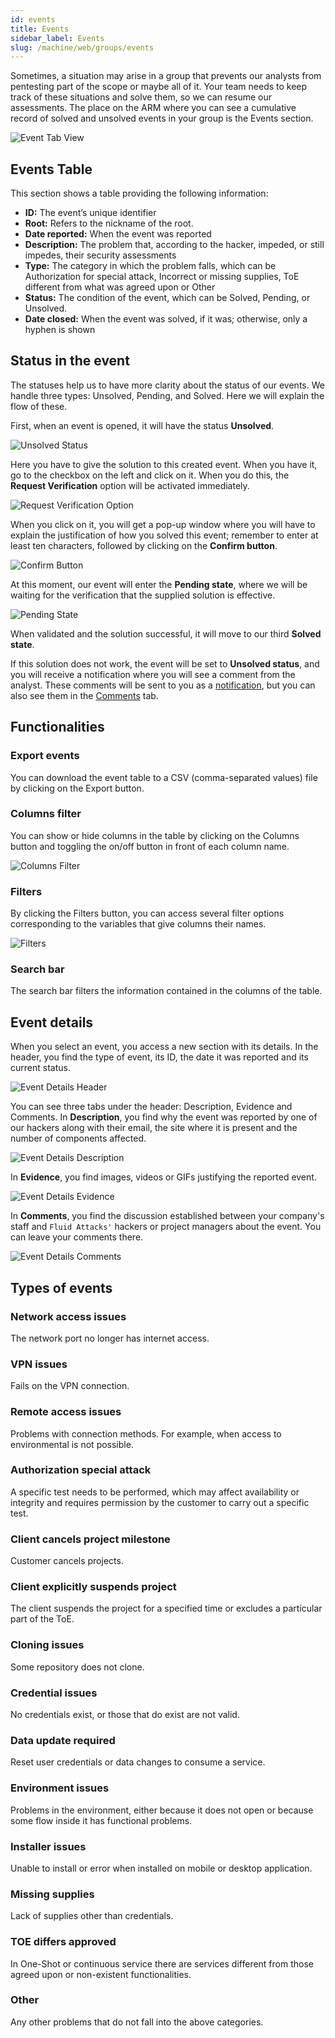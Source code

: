 ```yaml
---
id: events
title: Events
sidebar_label: Events
slug: /machine/web/groups/events
---
```


Sometimes,
a situation may arise in a
group that prevents our analysts
from pentesting part of the
scope or maybe all of it.
Your team needs to keep track
of these situations and solve them,
so we can resume our assessments.
The place on the ARM where you
can see a cumulative record of
solved and unsolved events in
your group is the Events section.

![Event Tab View](https://res.cloudinary.com/fluid-attacks/image/upload/v1667995580/docs/web/groups/events/events_tab.png)

## Events Table

This section shows a table
providing the following
information:

- **ID:**
  The event’s unique identifier
- **Root:**
  Refers to the
  nickname of the root.
- **Date reported:**
  When the event was reported
- **Description:**
  The problem that,
  according to the
  hacker,
  impeded,
  or still impedes,
  their security assessments
- **Type:**
  The category in which
  the problem falls,
  which can be Authorization
  for special attack,
  Incorrect or missing supplies,
  ToE different from what
  was agreed upon or Other
- **Status:**
  The condition of the event,
  which can be Solved,
  Pending, or Unsolved.
- **Date closed:**
  When the event was solved,
  if it was;
  otherwise,
  only a hyphen is shown

## Status in the event

The statuses help us to have more
clarity about the status of our events.
We handle three types:
Unsolved,
Pending,
and Solved.
Here we will explain
the flow of these.

First,
when an event is opened,
it will have the status **Unsolved**.

![Unsolved Status](https://res.cloudinary.com/fluid-attacks/image/upload/v1667995864/docs/web/groups/events/unsolved_status.png)

Here you have to give the
solution to this created event.
When you have it,
go to the checkbox on the
left and click on it.
When you do this,
the **Request Verification** option
will be activated immediately.

![Request Verification Option](https://res.cloudinary.com/fluid-attacks/image/upload/v1667996015/docs/web/groups/events/request_verification.png)

When you click on it,
you will get a pop-up window
where you will have to explain
the justification of how
you solved this event;
remember to enter at least ten characters,
followed by clicking on the **Confirm button**.

![Confirm Button](https://res.cloudinary.com/fluid-attacks/image/upload/v1661276494/docs/web/groups/events/status_confirmb.png)

At this moment,
our event will enter
the **Pending state**,
where we will be waiting
for the verification that
the supplied solution is effective.

![Pending State](https://res.cloudinary.com/fluid-attacks/image/upload/v1667996150/docs/web/groups/events/pending.png)

When validated and the
solution successful,
it will move to our third **Solved state**.

If this solution does not work,
the event will be set to
**Unsolved status**,
and you will receive a
notification where you will see
a comment from the analyst.
These comments will be sent
to you as a
[notification](/machine/web/notifications#consulting),
but you can also see them in the
[Comments](/machine/web/groups/events#event-details) tab.

## Functionalities

### Export events

You can download the event table
to a CSV (comma-separated values)
file by clicking on the Export button.

### Columns filter

You can show or hide columns
in the table by clicking on
the Columns button and toggling
the on/off button in front
of each column name.

![Columns Filter](https://res.cloudinary.com/fluid-attacks/image/upload/v1661272950/docs/web/groups/events/funct_filter_columns.png)

### Filters

By clicking the Filters button,
you can access several filter
options corresponding to the
variables that give columns
their names.

![Filters](https://res.cloudinary.com/fluid-attacks/image/upload/v1667997971/docs/web/groups/events/filters.png)

### Search bar

The search bar filters the information
contained in the columns of the table.

## Event details

When you select an event,
you access a new section
with its details.
In the header,
you find the type
of event,
its ID,
the date it was reported
and its current status.

![Event Details Header](https://res.cloudinary.com/fluid-attacks/image/upload/v1667998513/docs/web/groups/events/header.png)

You can see three tabs
under the header: Description,
Evidence and Comments.
In **Description**,
you find why the event
was reported by one of
our hackers along
with their email,
the site where it is
present and the number
of components affected.

![Event Details Description](https://res.cloudinary.com/fluid-attacks/image/upload/v1667998603/docs/web/groups/events/description.png)

In **Evidence**,
you find images,
videos or GIFs justifying
the reported event.

![Event Details Evidence](https://res.cloudinary.com/fluid-attacks/image/upload/v1667998697/docs/web/groups/events/evidence.png)

In **Comments**,
you find the discussion
established between your
company's staff and
`Fluid Attacks'` hackers or
project managers about the event.
You can leave your comments there.

![Event Details Comments](https://res.cloudinary.com/fluid-attacks/image/upload/v1667998785/docs/web/groups/events/comments.png)

## Types of events

### Network access issues

The network port no
longer has internet access.

### VPN issues

Fails on the VPN connection.

### Remote access issues

Problems with connection methods.
For example,
when access to environmental
is not possible.

### Authorization special attack

A specific test needs to be performed,
which may affect availability
or integrity and requires
permission by the customer
to carry out a specific test.

### Client cancels project milestone

Customer cancels projects.

### Client explicitly suspends project

The client suspends the
project for a specified
time or excludes a
particular part of the ToE.

### Cloning issues

Some repository does not clone.

### Credential issues

No credentials exist,
or those that do exist
are not valid.

### Data update required

Reset user credentials or
data changes to consume a service.

### Environment issues

Problems in the environment,
either because it does not
open or because some flow
inside it has functional problems.

### Installer issues

Unable to install or error
when installed on mobile
or desktop application.

### Missing supplies

Lack of supplies
other than credentials.

### TOE differs approved

In One-Shot or continuous
service there are services
different from those agreed
upon or non-existent functionalities.

### Other

Any other problems that do not
fall into the above categories.

